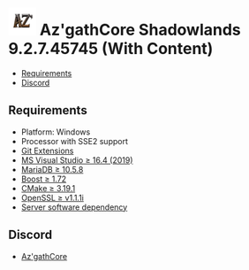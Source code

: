 # ![logo](AzgathSL.png) Az'gathCore Shadowlands 9.2.7.45745 (With Content)

* [Requirements](#requirements)
* [Discord](#discord)

## Requirements

+ Platform: Windows
+ Processor with SSE2 support
+ [Git Extensions](https://github.com/AzgathCore/AzgathCoreSLF/blob/AzgathCoreSLF/tools/server_software/Git/Git-2.31.0-64-bit.exe)
+ [MS Visual Studio ≥ 16.4 (2019)](https://github.com/AzgathCore/AzgathCoreSLF/blob/AzgathCoreSLF/tools/server_software/VisualStudio/vs_community__535742213.1615944389.exe)
+ [MariaDB ≥ 10.5.8](https://github.com/AzgathCore/AzgathCoreSLF/blob/AzgathCoreSLF/tools/server_software/MariaDB/mariadb-10.5.8-winx64.msi)
+ [Boost ≥ 1.72](https://github.com/AzgathCore/AzgathCoreSLF/releases/tag/boost_1.72)
+ [CMake ≥ 3.19.1](https://github.com/AzgathCore/AzgathCoreSLF/blob/AzgathCoreSLF/tools/server_software/CMake/cmake-3.19.1-win64-x64.msi)
+ [OpenSSL ≥ v1.1.1i](https://github.com/AzgathCore/AzgathCoreSLF/blob/AzgathCoreSLF/tools/server_software/OpenSSL/Win64OpenSSL-1_1_1i.exe)
+ [Server software dependency](https://github.com/AzgathCore/AzgathCoreSLF/tree/AzgathCoreSLF/tools/server_software)

## Discord

+ [Az'gathCore](https://discord.gg/QKhRu5XcSc)

